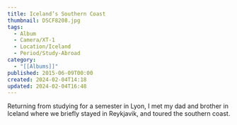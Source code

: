 ```yaml
---
title: Iceland’s Southern Coast
thumbnail: DSCF8208.jpg
tags:
  - Album
  - Camera/XT-1
  - Location/Iceland
  - Period/Study-Abroad
category:
  - "[[Albums]]"
published: 2015-06-09T00:00
created: 2024-02-04T14:18
updated: 2024-02-04T16:48
---
```

Returning from studying for a semester in Lyon, I met my dad and brother in Iceland where we briefly stayed in Reykjavik, and toured the southern coast.
